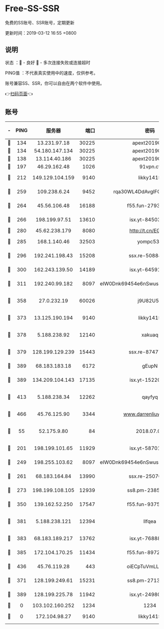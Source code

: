 # Free-SS-SSR

免费的SS账号、SSR账号，定期更新

更新时间：2019-03-12 16:55 +0800

## 说明

状态     ：🙂 - 良好 🙁 - 多次连接失败或连接超时

PING值   ：不代表真实使用中的速度，仅供参考。

账号兼容SS、SSR，你可以自由在两个软件中使用。

👉[扫码页面](https://liesauer.github.io/Free-SS-SSR/)👈

## 账号

|-|PING|服务器|端口|密码|加密方式|区域|
|:----:|:----:|:-----:|-----:|:----:|:----:|:----:|
|🙂|134|13.231.97.18|30225|apext2019006|chacha20|JP|
|🙂|134|54.180.147.134|30225|apext2019006|chacha20|KR|
|🙂|138|13.114.40.186|30225|apext2019006|chacha20|JP|
|🙂|197|46.29.162.48|1026|91vpn.cf|rc4-md5|RU|
|🙂|212|149.129.104.159|9140|likky1415|aes-256-cfb|HK|
|🙂|259|109.238.6.24|9452|rqa30WL4DdAvgIFG6Fs3znzTa|aes-256-cfb|FR|
|🙂|264|45.56.106.48|16188|f55.fun-27930556|aes-256-cfb|US|
|🙂|266|198.199.97.51|13610|isx.yt-84503596|aes-256-cfb|US|
|🙂|280|45.62.238.179|8080|http://t.cn/EGJIyrl|rc4-md5|CA|
|🙂|285|168.1.140.46|32503|yompc535|aes-256-cfb|AU|
|🙂|296|192.241.198.43|15208|ssx.re-50884758|aes-256-cfb|US|
|🙂|300|162.243.139.50|14189|isx.yt-64591414|aes-256-cfb|US|
|🙂|311|192.240.99.182|8097|eIW0Dnk69454e6nSwuspv9DmS201tQ0D|aes-256-cfb|US|
|🙂|358|27.0.232.19|60026|j9U82U53|xchacha20-ietf-poly1305|HK|
|🙂|373|13.125.190.194|9140|likky1415|aes-256-cfb|KR|
|🙂|378|5.188.238.92|12140|xakuaq|chacha20-ietf-poly1305|BR|
|🙂|379|128.199.129.239|15443|ssx.re-87477398|aes-256-cfb|SG|
|🙂|389|68.183.183.18|6172|gEupN|aes-256-cfb|SG|
|🙂|389|134.209.104.143|17135|isx.yt-15220743|aes-256-cfb|SG|
|🙂|413|5.188.238.34|12262|qayfyq|chacha20-ietf-poly1305|BR|
|🙂|466|45.76.125.90|3344|www.darrenliuwei.com|aes-256-cfb|AU|
|🙂|55|52.175.9.80|84|2018.07.07|chacha20-ietf-poly1305|HK|
|🙂|201|198.199.101.65|11929|isx.yt-58701773|aes-256-cfb|US|
|🙂|249|198.255.103.62|8097|eIW0Dnk69454e6nSwuspv9DmS201tQ0D|aes-256-cfb|US|
|🙂|261|68.183.164.84|13990|ssx.re-25076562|aes-256-cfb|US|
|🙂|273|198.199.108.105|12939|ss8.pm-23852707|aes-256-cfb|US|
|🙂|350|139.162.52.250|17547|f55.fun-93753526|aes-256-cfb|SG|
|🙂|381|5.188.238.121|12394|llfqea|chacha20-ietf-poly1305|BR|
|🙂|383|68.183.189.217|13762|isx.yt-76888960|aes-256-cfb|SG|
|🙂|385|172.104.170.25|11434|f55.fun-89729095|aes-256-cfb|SG|
|🙂|436|45.76.119.28|443|oiECpTuVmLLxk4Ts|aes-256-cfb|AU|
|🙁|371|128.199.249.61|15231|ss8.pm-27130247|aes-256-cfb|SG|
|🙁|389|128.199.225.78|11942|isx.yt-24980353|aes-256-cfb|SG|
|🙁|0|103.102.160.252|1234|1234|rc4-md5|JP|
|🙁|0|172.104.98.27|9140|likky1415|aes-256-cfb|JP|
